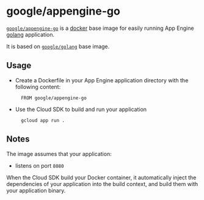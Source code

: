 # google/appengine-go

[`google/appengine-go`](https://index.docker.io/u/google/appengine-go) is a [docker](https://docker.io) base image for easily running App Engine [golang](http://golang.org) application.

It is based on [`google/golang`](https://index.docker.io/u/google/golang) base image.

## Usage

- Create a Dockerfile in your App Engine application directory with the following content:

        FROM google/appengine-go

- Use the Cloud SDK to build and run your application

        gcloud app run .

## Notes

The image assumes that your application:

- listens on port `8080`

When the Cloud SDK build your Docker container, it automatically inject the dependencies of your application into the build context, and build them with your application binary.
